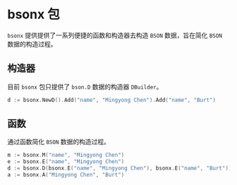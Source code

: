 # bsonx 包
`bsonx` 提供提供了一系列便捷的函数和构造器去构造 `BSON` 数据，旨在简化 `BSON` 数据的构造过程。
## 构造器
目前 `bsonx` 包只提供了 `bson.D` 数据的构造器 `DBuilder`。
```go
d := bsonx.NewD().Add("name", "Mingyong Chen").Add("name", "Burt")
```
## 函数
通过函数简化 `BSON` 数据的构造过程。
```go
m := bsonx.M("name", "Mingyong Chen")
e := bsonx.E("name", "Mingyong Chen")
d := bsonx.D(bsonx.E("name", "Mingyong Chen"), bsonx.E("name", "Burt"))
a := bsonx.A("Mingyong Chen", "Burt")
```